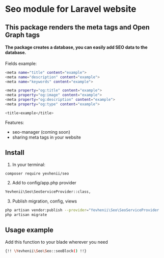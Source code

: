 # Seo module for Laravel website

## This package renders the meta tags and Open Graph tags

#### The package creates a database, you can easily add SEO data to the database.

Fields example:
``` bash
<meta name="title" content="example">
<meta name="description" content="example">
<meta name="keywords" content="example">

<meta property="og:title" content="example">
<meta property="og:image" content="example">
<meta property="og:description" content="example">
<meta property="og:type" content="example">

<title>example</title>
```

Features:
- seo-manager (coming soon)
- sharing meta tags in your website

## Install

1) In your terminal:
``` bash
composer require yevhenii/seo
```
2) Add to config/app.php  provider 

``` bash
Yevhenii\Seo\SeoServiceProvider::class,
```

3) Publish migration, config, views

```bash
php artisan vendor:publish --provider="Yevhenii\Seo\SeoServiceProvider::class"
php artisan migrate
```

## Usage example

Add this function to your blade wherever you need

```bash
{!! \Yevhenii\Seo\Seo::seoBlock() !!}
```
